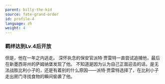 ```yaml
---
parent: billy-the-kid
source: fate-grand-order
id: profile-4
language: zh
weight: 4
---
```


### 羁绊达到Lv.4后开放

但是，他在一年之内逃走。
深怀执念的保安官派特·贾雷特一直尝试追捕他，最后在新墨西哥州的萨姆纳堡发现了他。
不知道是因为认为自己正面迎击的话，是无法战胜比利小子的，还是有着别的什么原因——派特·贾雷特选择了，在比利小子走出房门寻找食物的瞬间偷袭了他。
